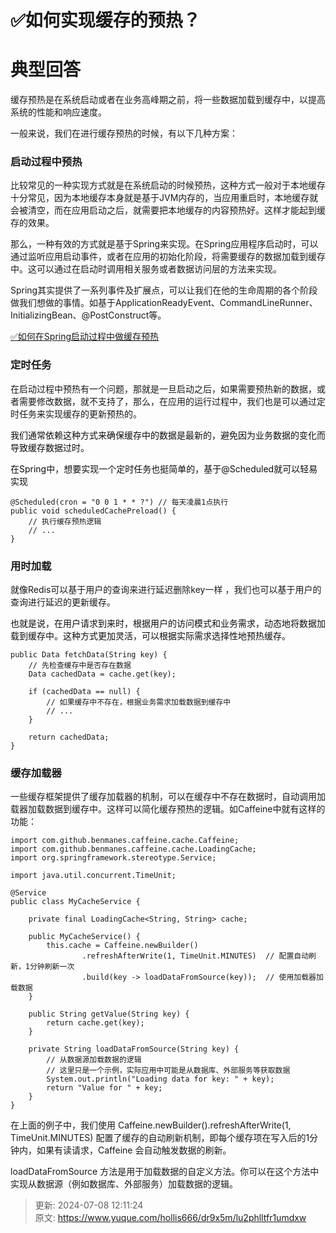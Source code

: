 # ✅如何实现缓存的预热？

# 典型回答


缓存预热是在系统启动或者在业务高峰期之前，将一些数据加载到缓存中，以提高系统的性能和响应速度。



一般来说，我们在进行缓存预热的时候，有以下几种方案：



### 启动过程中预热


比较常见的一种实现方式就是在系统启动的时候预热，这种方式一般对于本地缓存十分常见，因为本地缓存本身就是基于JVM内存的，当应用重启时，本地缓存就会被清空，而在应用启动之后，就需要把本地缓存的内容预热好。这样才能起到缓存的效果。



那么，一种有效的方式就是基于Spring来实现。在Spring应用程序启动时，可以通过监听应用启动事件，或者在应用的初始化阶段，将需要缓存的数据加载到缓存中。这可以通过在启动时调用相关服务或者数据访问层的方法来实现。



Spring其实提供了一系列事件及扩展点，可以让我们在他的生命周期的各个阶段做我们想做的事情。如基于ApplicationReadyEvent、CommandLineRunner、InitializingBean、@PostConstruct等。



[✅如何在Spring启动过程中做缓存预热](https://www.yuque.com/hollis666/dr9x5m/hnprw0zg14t9gbva)



### **定时任务**


在启动过程中预热有一个问题，那就是一旦启动之后，如果需要预热新的数据，或者需要修改数据，就不支持了，那么，在应用的运行过程中，我们也是可以通过定时任务来实现缓存的更新预热的。



<font style="color:rgb(15, 15, 15);">我们通常依赖这种方式来确保缓存中的数据是最新的，避免因为业务数据的变化而导致缓存数据过时。</font>

<font style="color:rgb(15, 15, 15);"></font>

<font style="color:rgb(15, 15, 15);">在Spring中，想要实现一个定时任务也挺简单的，基于@Scheduled就可以轻易实现</font>

<font style="color:rgb(15, 15, 15);"></font>

```plain
@Scheduled(cron = "0 0 1 * * ?") // 每天凌晨1点执行
public void scheduledCachePreload() {
    // 执行缓存预热逻辑
    // ...
}
```





### 用时加载


就像Redis可以基于用户的查询来进行延迟删除key一样 ，我们也可以基于用户的查询进行延迟的更新缓存。

<font style="color:rgb(15, 15, 15);"></font>

<font style="color:rgb(15, 15, 15);">也就是说，在用户请求到来时，根据用户的访问模式和业务需求，动态地将数据加载到缓存中。这种方式更加灵活，可以根据实际需求选择性地预热缓存。</font>

<font style="color:rgb(15, 15, 15);"></font>

```plain
public Data fetchData(String key) {
    // 先检查缓存中是否存在数据
    Data cachedData = cache.get(key);

    if (cachedData == null) {
        // 如果缓存中不存在，根据业务需求加载数据到缓存中
        // ...
    }

    return cachedData;
}

```



### 缓存加载器


一些缓存框架提供了缓存加载器的机制，可以在缓存中不存在数据时，自动调用加载器加载数据到缓存中。这样可以简化缓存预热的逻辑。如Caffeine中就有这样的功能：



```plain
import com.github.benmanes.caffeine.cache.Caffeine;
import com.github.benmanes.caffeine.cache.LoadingCache;
import org.springframework.stereotype.Service;

import java.util.concurrent.TimeUnit;

@Service
public class MyCacheService {

    private final LoadingCache<String, String> cache;

    public MyCacheService() {
        this.cache = Caffeine.newBuilder()
                .refreshAfterWrite(1, TimeUnit.MINUTES)  // 配置自动刷新，1分钟刷新一次
                .build(key -> loadDataFromSource(key));  // 使用加载器加载数据
    }

    public String getValue(String key) {
        return cache.get(key);
    }

    private String loadDataFromSource(String key) {
        // 从数据源加载数据的逻辑
        // 这里只是一个示例，实际应用中可能是从数据库、外部服务等获取数据
        System.out.println("Loading data for key: " + key);
        return "Value for " + key;
    }
}

```



在上面的例子中，我们使用 Caffeine.newBuilder().refreshAfterWrite(1, TimeUnit.MINUTES) 配置了缓存的自动刷新机制，即每个缓存项在写入后的1分钟内，如果有读请求，Caffeine 会自动触发数据的刷新。

loadDataFromSource 方法是用于加载数据的自定义方法。你可以在这个方法中实现从数据源（例如数据库、外部服务）加载数据的逻辑。



> 更新: 2024-07-08 12:11:24  
> 原文: <https://www.yuque.com/hollis666/dr9x5m/lu2phlltfr1umdxw>